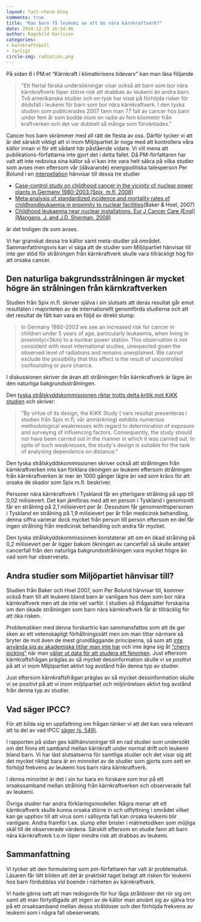 ```yaml
---
layout: fact-check-blog
comments: true
title: "Kan barn få leukemi av att bo nära kärnkraftverk?"
date: 2014-12-29 16:54:46
author: Ragnhild Karlsson
categories:
- karnkraftskoll
- farligt
circle-img: radiation.png
---
```

På sidan 6 i PM:et “Kärnkraft i klimatkrisens tidevarv” kan man läsa följande
<blockquote>"Ett flertal färska undersökningar visar också att barn som bor nära kärnkraftverk löper större risk att drabbas av leukemi än andra barn. Två amerikanska studier och en tysk har visat på förhöjda risker för dödsfall i leukemi för barn som bor nära kärnkraftverk. I den tyska studien som publicerades 2007 fann man 77 fall av cancer hos barn under fem år som bodde inom en radie av fem kilometer från kraftverken och det var dubbelt så många som förväntades."</blockquote>

Cancer hos barn skrämmer med all rätt de flesta av oss. Därför tycker vi att är det särskilt viktigt att vi inom Miljöpartiet är noga med att kontrollera våra källor innan vi för ett sådant här påstående vidare. Vi vill mena att publikations-författarna inte gjort det i detta fallet. Då PM-författaren har valt att inte redovisa sina källor så vi kan inte vara helt säkra på vilka studier som avses men eftersom vår (dåvarande) energipolitiska talesperson Per Bolund i en <a href="http://www.riksdagen.se/sv/Dokument-Lagar/Fragor-och-anmalningar/Interpellationer/Barncancer-och-karnkraft_GW10259/" target="_blanc">interpellation</a> hänvisar till dessa tre studier
<ul>
	<li><a href="http://www.ejcancer.com/article/S0959-8049%2807%2900855-6/abstract?cc=y" target="_blanc">Case-control study on childhood cancer in the vicinity of nuclear power plants in Germany 1980-2003.(Spix, m.fl, 2008)</a></li>
	<li><a href="http://onlinelibrary.wiley.com/doi/10.1111/j.1365-2354.2007.00679.x/abstract?deniedAccessCustomisedMessage=&userIsAuthenticated=false" target="_blanc">Meta‐analysis of standardized incidence and mortality rates of childhoodleukaemia in proximity to nuclear facilities</a>(Baker & Hoel, 2007)</li>
	<li><a href="http://onlinelibrary.wiley.com/doi/10.1111/j.1365-2354.2008.00948.x/abstract" target="_blanc">Childhood leukaemia near nuclear installations. Eur J Cancer Care (Engl) (Mangano, J. and J.D. Sherman, 2008)</a></li>
</ul>
är det troligen de som avses.

Vi har granskat dessa tre källor samt meta-studier på området. Sammanfattningsvis kan vi säga att de studier som Miljöpartiet hänvisar till inte ger stöd för strålningen från kärnkraftverk skulle vara tillräckligt hög för att orsaka cancer. 

<h2>Den naturliga bakgrundsstrålningen är mycket högre än strålningen från kärnkraftverken</h2>

Studien från Spix m.fl. skriver själva i sin slutsats att deras resultat går emot resultaten i majoriteten av de internationellt genomförda studierna och att det resultat de fått kan vara en följd av direkt slump:

<blockquote><p>In Germany 1980-2003 we see an increased risk for cancer in children under 5 years of age, particularly leukaemia, when living in proximity(<5km) to a nuclear power station. This observation is not consistent with most international studies, unexpected given the observed level of radiations and remains unexplained. We cannot exclude the possibility that this effect is the result of uncontrolled confounding or pure chance.</p></blockquote>

I diskussionen skriver de ävan att strålningen från kärnkraftverk är lägre än den naturliga bakgrundsstrålningen.  

Den <a href="http://www.ssk.de/SharedDocs/Beratungsergebnisse_PDF/2008/Kikk_Studie_e.pdf?__blob=publicationFile 
">tyska strålskyddskommissionen riktar trotts detta kritik mot KiKK studien</a> och skriver: 

<blockquote><p>”By virtue of its design, the KiKK Study ( vars resultat presenteras i studien från Spix m.fl, vår anmärkning)  exhibits numerous methodological weaknesses with regard to determination of exposure and surveying of influencing factors. Consequently, the study should not have been carried out in the manner in which it was carried out. In spite of such weaknesses, the study's design is suitable for the task of analysing dependence on distance.” </p>
</blockquote>

Den tyska strålskyddskommissionen skriver också att strålningen från kärnkraftverken inte kan förklara ökningen av leukemi eftersom strålningen från kärnkraftverken är mer än 1000 gånger lägre än vad som krävs för att orsaka de skador som Spix m.fl. beskriver. 

Personer nära kärnkraftverk i Tyskland får en ytterligare strålning på upp till 0,02 milisievert. Det kan jämföras med att en person i Tyskland i genomsnitt får en strålning på 2,1 milisievert per år. Dessutom får genomsnittspersonen i Tyskland en strålning på 1,9 milisievert per år från medicinsk behandling, denna siffra varierar dock mycket från person till person eftersom en del får ingen strålning från medicinsk behandling och andra får mycket. 

Den tyska strålskyddskommissionen konstaterar att om en ökad strålning på 0,2 milisievert per år ligger bakom ökningen av cancerfall så skulle antalet cancerfall från den naturliga bakgrundsstrålningen vara mycket högre än vad som har observerats. 

<h2>Andra studier som Miljöpartiet hänvisar till?</h2>

Studien från Baker och Hoel 2007, som Per Bolund hänvisar till, kommer också fram till att leukemi bland barn är vanligare hos dem som bor nära kärnkraftverk men att de inte vet varför. I studien så ifrågasätter forskarna om den ökade strålningen som barn nära kärnkraftverk får är tillräcklig för att öka risken.  

Problematiken med denna forskartrio kan sammansfattas som att de ger sken av ett vetenskapligt förhållningssätt men om man tittar närmare så bryter de mot även de mest grundläggande principerna, så som att <a href="/assets/files/busby-letter-to-lantz.pdf" target="_blanc">inte använda sig av akademiska titilar man inte har</a> och inte ägna sig åt <a href="http://en.wikipedia.org/wiki/Cherry_picking_%28fallacy%29" target="_blanc">“cherry picking”</a> när man <a href="https://www.youtube.com/watch?v=DOreFp9983I" target="_blanc">väljer ut data för att studera ett fenomen</a>. Just eftersom kärnkraftsfrågan präglas av så mycket dessinformation skulle vi se positivt på att vi inom Miljöpartiet aktivt tog avstånd från denna typ av studier.

Just eftersom kärnkraftsfrågan präglas av så mycket dessinformation skulle vi se positivt på att vi inom miljöpartiet och miljörörelsen aktivt tog avstånd från denna typ av studier.

<h2>Vad säger IPCC?</h2>
För att bilda sig en uppfattning om frågan tänker vi att det kan vara relevant att ta del av vad IPCC <a href="http://www.ipcc.ch/pdf/assessment-report/ar5/wg3/ipcc_wg3_ar5_chapter7.pdf ">säger (s. 549)</a>. 

I rapporten på sidan ges källhänvisningar till en rad studier som undersökt om det finns ett samband mellan kärnkraft under normal drift och leukemi bland barn. Vi har läst slutsatserna för samtliga studier och det visar sig att det mycket riktigt bara är en minroitet av de studier som gjorts som sett en förhöjd frekvens av leukemi hos barn nära kärnkraftverk. 

I denna minoritet är det i sin tur bara en forskare som tror på ett orsakssamband mellan strålning från kärnkraftverken och observerade fall av leukemi. 

Övriga studier har andra förklaringsmodeller. Några menar att ett kärnkraftverk skulle kunna orsaka större in och utflyttning i området vilket kan ge upphov till att virus som i sällsynta fall kan orsaka leukemi blir vanligare.  Andra framför t.ex. slump eller brister i mätmetodiken som möjliga skäl till de observerade värdena. Särskilt eftersom en studie fann att barn nära kärnkraftverk t.o.m löper mindre risk att drabbas av leukemi.

<h2>Sammanfattning</h2>

Vi tycker att den formulering som pm-författaren har valt är problematisk. 
Läsaren får lätt bilden att det är praktiskt taget belagt att risken för leukemi hos barn fördubblas vid boende i närheten av kärnkraftverk. 

Vi hade gärna sett att man redogorde för hur låga stråldoser det rör sig om samt att man förtydligade att ingen av de källor man använt sig av själva tror på ett orsaksamband mellan dessa stråldoser och den förhöjda frekvens av leukemi som i några fall obeserverats.